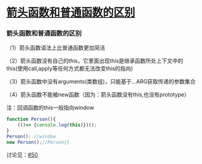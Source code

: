 # [箭头函数和普通函数的区别](https://github.com/Twlig/issuesBlog/issues/47)

### 箭头函数和普通函数的区别

（1）箭头函数语法上比普通函数更加简洁

（2）箭头函数没有自己的this，它里面出现this是继承函数所处上下文中的this(使用call,apply等任何方式都无法改变this的指向)

（3）箭头函数中没有arguments(类数组)，只能基于…ARG获取传递的参数集合

（4）箭头函数不能被new函数（因为：箭头函数没有this,也没有prototype）

注：回调函数的this一般指向window

```javascript
function Person(){
    (()=> {console.log(this)})();
}
Person(); //window 
new Person();//Person{}
```
讨论见：[#50](https://github.com/Twlig/issuesBlog/issues/50)
